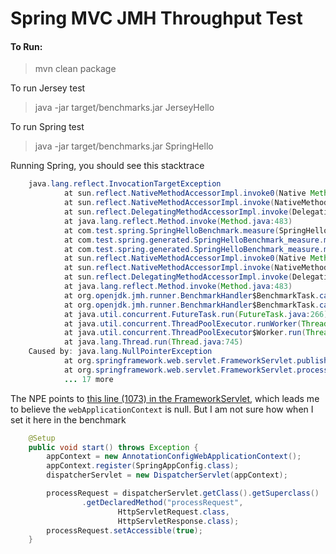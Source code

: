 Spring MVC JMH Throughput Test
====

#### To Run:

>    mvn clean package

To run Jersey test

>    java -jar target/benchmarks.jar JerseyHello

To run Spring test

>    java -jar target/benchmarks.jar SpringHello

Running Spring, you should see this stacktrace

```java
    java.lang.reflect.InvocationTargetException
            at sun.reflect.NativeMethodAccessorImpl.invoke0(Native Method)
            at sun.reflect.NativeMethodAccessorImpl.invoke(NativeMethodAccessorImpl.java:62)
            at sun.reflect.DelegatingMethodAccessorImpl.invoke(DelegatingMethodAccessorImpl.java:43)
            at java.lang.reflect.Method.invoke(Method.java:483)
            at com.test.spring.SpringHelloBenchmark.measure(SpringHelloBenchmark.java:67)
            at com.test.spring.generated.SpringHelloBenchmark_measure.measure_thrpt_jmhStub(SpringHelloBenchmark_measure.java:149)
            at com.test.spring.generated.SpringHelloBenchmark_measure.measure_Throughput(SpringHelloBenchmark_measure.java:83)
            at sun.reflect.NativeMethodAccessorImpl.invoke0(Native Method)
            at sun.reflect.NativeMethodAccessorImpl.invoke(NativeMethodAccessorImpl.java:62)
            at sun.reflect.DelegatingMethodAccessorImpl.invoke(DelegatingMethodAccessorImpl.java:43)
            at java.lang.reflect.Method.invoke(Method.java:483)
            at org.openjdk.jmh.runner.BenchmarkHandler$BenchmarkTask.call(BenchmarkHandler.java:452)
            at org.openjdk.jmh.runner.BenchmarkHandler$BenchmarkTask.call(BenchmarkHandler.java:434)
            at java.util.concurrent.FutureTask.run(FutureTask.java:266)
            at java.util.concurrent.ThreadPoolExecutor.runWorker(ThreadPoolExecutor.java:1142)
            at java.util.concurrent.ThreadPoolExecutor$Worker.run(ThreadPoolExecutor.java:617)
            at java.lang.Thread.run(Thread.java:745)
    Caused by: java.lang.NullPointerException
            at org.springframework.web.servlet.FrameworkServlet.publishRequestHandledEvent(FrameworkServlet.java:1073)
            at org.springframework.web.servlet.FrameworkServlet.processRequest(FrameworkServlet.java:1002)
            ... 17 more
```

The NPE points to [this line (1073) in the FrameworkServlet][1], which leads me to believe the
`webApplicationContext` is null. But I am not sure how when I set it here in the benchmark

```java
    @Setup
    public void start() throws Exception {
        appContext = new AnnotationConfigWebApplicationContext();
        appContext.register(SpringAppConfig.class);
        dispatcherServlet = new DispatcherServlet(appContext);

        processRequest = dispatcherServlet.getClass().getSuperclass()
                .getDeclaredMethod("processRequest",
                        HttpServletRequest.class,
                        HttpServletResponse.class);
        processRequest.setAccessible(true);
    }
```

[1]: https://github.com/spring-projects/spring-framework/blob/master/spring-webmvc/src/main/java/org/springframework/web/servlet/FrameworkServlet.java#L1073

